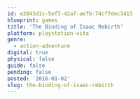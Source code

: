 ```yaml
---
id: e2043d1c-5ef3-42a7-ae7b-74cf7dec3413
blueprint: games
title: 'The Binding of Isaac Rebirth'
platform: playstation-vita
genre:
  - action-adventure
digital: true
physical: false
guide: false
pending: false
posted: '2016-01-02'
slug: the-binding-of-isaac-rebirth
---
```

